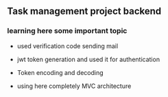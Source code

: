 ## Task management project backend 

### learning here some important topic

- used verification code sending mail


- jwt token generation and used it for authentication

- Token encoding and decoding

- using here completely MVC architecture

